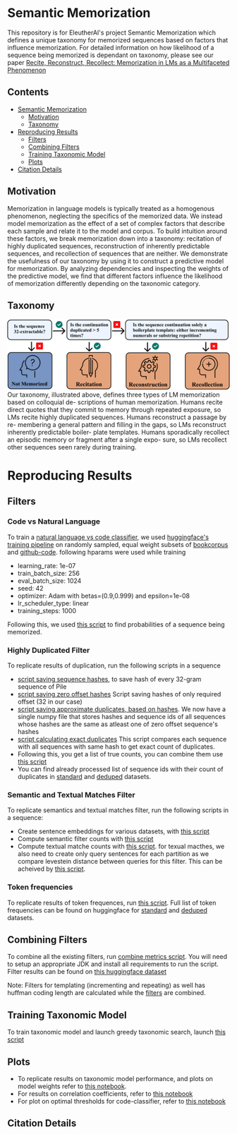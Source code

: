 # Semantic Memorization

This repository is for EleutherAI's project Semantic Memorization which defines a unique taxonomy for memorized sequences based on factors that influence memorization. For detailed information on how likelihood of a sequence being memorized is dependant on taxonomy, please see our paper [Recite, Reconstruct, Recollect: Memorization in LMs as a Multifaceted Phenomenon](https://arxiv_link_here)

## Contents
- [Semantic Memorization](#semantic-memorization)
    * [Motivation](#motivation)
    * [Taxonomy](#taxonomy)
- [Reproducing Results](#reproducing-results)
    * [Filters](#filters)
    * [Combining Filters](#combining-filters)
    * [Training Taxonomic Model](#training-taxonomic-model)
    * [Plots](#plots)
- [Citation Details](#citation-details)


## Motivation
Memorization in language models is typically treated as a homogenous phenomenon, neglecting the specifics of the memorized data. We instead model memorization as the effect of a set of complex factors that describe each sample and relate it to the model and corpus. To build intuition around these factors, we break memorization down into a taxonomy: recitation of highly duplicated sequences, reconstruction of inherently predictable sequences, and recollection of sequences that are neither. We demonstrate the usefulness of our taxonomy by using it to construct a predictive model for memorization. By analyzing dependencies and inspecting the weights of the predictive model, we find that different factors influence the likelihood of memorization differently depending on the taxonomic category.
## Taxonomy
![](./readme-images/memorization_taxonomy.png)
Our taxonomy, illustrated above, defines three
types of LM memorization based on colloquial de-
scriptions of human memorization. Humans recite
direct quotes that they commit to memory through
repeated exposure, so LMs recite highly duplicated
sequences. Humans reconstruct a passage by re-
membering a general pattern and filling in the gaps,
so LMs reconstruct inherently predictable boiler-
plate templates. Humans sporadically recollect an
episodic memory or fragment after a single expo-
sure, so LMs recollect other sequences seen rarely
during training.

# Reproducing Results
## Filters
### Code vs Natural Language
To train a [natural language vs code classifier](https://huggingface.co/usvsnsp/code-vs-nl), we used [huggingface's training pipeline](https://huggingface.co/docs/transformers/en/main_classes/trainer) on randomly sampled, equal weight subsets of [bookcorpus](https://huggingface.co/datasets/bookcorpus/bookcorpus) and [github-code](https://huggingface.co/datasets/codeparrot/github-code). following hparams were used while training
- learning_rate: 1e-07
- train_batch_size: 256
- eval_batch_size: 1024
- seed: 42
- optimizer: Adam with betas=(0.9,0.999) and epsilon=1e-08
- lr_scheduler_type: linear
- training_steps: 1000

Following this, we used [this script](./working_dirs/orz/classify_code_vs_nl.py) to find probabilities of a sequence being memorized.
### Highly Duplicated Filter
To replicate results of duplication, run the following scripts in a sequence
- [script saving sequence hashes](.working_dirs/orz/sequence_duplication/save_sequence_hashes.py), to save hash of every 32-gram sequence of Pile
- [script saving zero offset hashes](.working_dirs/orz/sequence_duplication/save_zero_offset_duplicate_hashes.py) Script saving hashes of only required offset (32 in our case)
- [script saving approximate duplicates, based on hashes](.working_dirs/orz/sequence_duplication/calculate_asymptotic_duplicates.py). We now have a single numpy file that stores hashes and sequence ids of all sequences whose hashes are the same as atleast one of zero offset sequence's hashes
- [script calculating exact duplicates](.working_dirs/orz/sequence_duplication/save_true_duplicate_counts.cpp) This script compares each sequence with all sequences with same hash to get exact count of duplicates. 
- Following this, you get a list of true counts, you can combine them use [this script](.working_dirs/orz/sequence_duplication/save_true_duplicates.py)
- You can find already processed list of sequence ids with their count of duplicates in [standard](https://huggingface.co/datasets/usvsnsp/duped-num-duplicates) and [deduped](https://huggingface.co/datasets/usvsnsp/deduped-num-duplicates) datasets.
### Semantic and Textual Matches Filter
To replicate semantics and textual matches filter, run the following scripts in a sequence:
- Create sentence embeddings for various datasets, with [this script](./working_dirs/rintarou/sentence_embedding_maker.py)
- Compute semantic filter counts with [this script](./working_dirs/rintarou/snowclones_maker.py)
- Compute textual matche counts with [this script](./working_dirs/rintarou/templating.py). for texual macthes, we also need to create only query sentences for each partition as we compare levestein distance between queries for this filter. This can be acheived by [this script](working_dirs/rintarou/query_maker.py). 
  
### Token frequencies
To replicate results of token frequences, run [this script](.working_dirs/orz/token_frequencies/calculate_token_frequencies.cpp). Full list of token frequencies can be found on huggingface for [standard](https://huggingface.co/datasets/usvsnsp/duped-num-frequencies) and [deduped](https://huggingface.co/datasets/usvsnsp/deduped-num-frequencies) datasets.

## Combining Filters
To combine all the existing filters, run [combine metrics script](calculate_metrics.py). You will need to setup an appropriate JDK and install all requirements to run the script. Filter results can be found on [this huggingface dataset](https://huggingface.co/datasets/usvsnsp/semantic-filters)

Note: Filters for templating (incrementing and repeating) as well has huffman coding length are calculated while the [filters](./filters) are combined.
## Training Taxonomic Model
To train taxonomic model and launch greedy taxonomic search, launch [this script](model_training.py)
## Plots
- To replicate results on taxonomic model performance, and plots on model weights refer to [this notebook](./plotting/model_perf_testing.ipynb).  
- For results on correlation coefficients, refer to [this notebook](./plotting/Correlation_Coefficients.ipynb)
- For plot on optimal thresholds for code-classifier, refer to [this notebook](.working_dirs/alvin/code_classifier_evaluation/memorization_eval_analysis.ipynb)
## Citation Details
